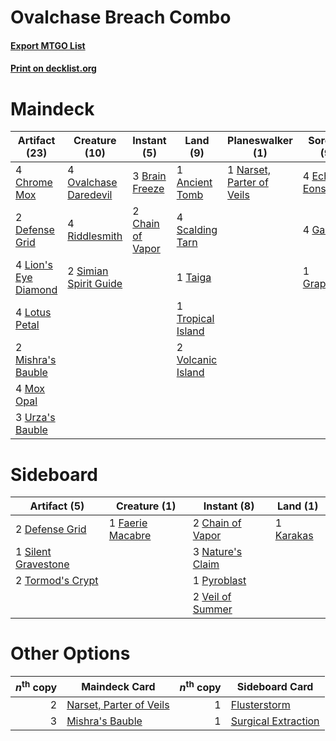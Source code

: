 # Ovalchase Breach Combo

#### [Export MTGO List](../collection/Ovalchase%20Breach%20Combo/Ovalchase%20Breach%20Combo.txt)
#### [Print on decklist.org](http://decklist.org/?deckmain=1%09Ancient%20Tomb%0A3%09Brain%20Freeze%0A2%09Chain%20of%20Vapor%0A4%09Chrome%20Mox%0A2%09Defense%20Grid%0A4%09Echo%20of%20Eons%0A4%09Gamble%0A1%09Grapeshot%0A4%09Lion's%20Eye%20Diamond%0A4%09Lotus%20Petal%0A2%09Mishra's%20Bauble%0A4%09Mox%20Opal%0A1%09Narset,%20Parter%20of%20Veils%0A4%09Ovalchase%20Daredevil%0A4%09Riddlesmith%0A4%09Scalding%20Tarn%0A2%09Simian%20Spirit%20Guide%0A1%09Taiga%0A1%09Tropical%20Island%0A3%09Underworld%20Breach%0A3%09Urza's%20Bauble%0A2%09Volcanic%20Island&deckside=2%09Chain%20of%20Vapor%0A2%09Defense%20Grid%0A1%09Faerie%20Macabre%0A1%09Karakas%0A3%09Nature's%20Claim%0A1%09Pyroblast%0A1%09Silent%20Gravestone%0A2%09Tormod's%20Crypt%0A2%09Veil%20of%20Summer)
# Maindeck

|                                        Artifact (23)                                        |                                         Creature (10)                                          |                                        Instant (5)                                        |                                         Land (9)                                         |                                          Planeswalker (1)                                          |                                       Sorcery (9)                                       |    Unknown (3)    |
|---------------------------------------------------------------------------------------------|------------------------------------------------------------------------------------------------|-------------------------------------------------------------------------------------------|------------------------------------------------------------------------------------------|----------------------------------------------------------------------------------------------------|-----------------------------------------------------------------------------------------|-------------------|
|4 [Chrome Mox](http://gatherer.wizards.com/Pages/Card/Details.aspx?multiverseid=413761)      |4 [Ovalchase Daredevil](http://gatherer.wizards.com/Pages/Card/Details.aspx?multiverseid=417670)|3 [Brain Freeze](http://gatherer.wizards.com/Pages/Card/Details.aspx?multiverseid=47599)   |1 [Ancient Tomb](http://gatherer.wizards.com/Pages/Card/Details.aspx?multiverseid=409567) |1 [Narset, Parter of Veils](http://gatherer.wizards.com/Pages/Card/Details.aspx?multiverseid=460988)|4 [Echo of Eons](http://gatherer.wizards.com/Pages/Card/Details.aspx?multiverseid=463995)|3 Underworld Breach|
|2 [Defense Grid](http://gatherer.wizards.com/Pages/Card/Details.aspx?multiverseid=45481)     |4 [Riddlesmith](http://gatherer.wizards.com/Pages/Card/Details.aspx?multiverseid=442775)        |2 [Chain of Vapor](http://gatherer.wizards.com/Pages/Card/Details.aspx?multiverseid=420701)|4 [Scalding Tarn](http://gatherer.wizards.com/Pages/Card/Details.aspx?multiverseid=405107)|                                                                                                    |4 [Gamble](http://gatherer.wizards.com/Pages/Card/Details.aspx?multiverseid=413674)      |                   |
|4 [Lion's Eye Diamond](http://gatherer.wizards.com/Pages/Card/Details.aspx?multiverseid=3255)|2 [Simian Spirit Guide](http://gatherer.wizards.com/Pages/Card/Details.aspx?multiverseid=442137)|                                                                                           |1 [Taiga](http://gatherer.wizards.com/Pages/Card/Details.aspx?multiverseid=883)           |                                                                                                    |1 [Grapeshot](http://gatherer.wizards.com/Pages/Card/Details.aspx?multiverseid=426588)   |                   |
|4 [Lotus Petal](http://gatherer.wizards.com/Pages/Card/Details.aspx?multiverseid=420602)     |                                                                                                |                                                                                           |1 [Tropical Island](http://gatherer.wizards.com/Pages/Card/Details.aspx?multiverseid=884) |                                                                                                    |                                                                                         |                   |
|2 [Mishra's Bauble](http://gatherer.wizards.com/Pages/Card/Details.aspx?multiverseid=122122) |                                                                                                |                                                                                           |2 [Volcanic Island](http://gatherer.wizards.com/Pages/Card/Details.aspx?multiverseid=887) |                                                                                                    |                                                                                         |                   |
|4 [Mox Opal](http://gatherer.wizards.com/Pages/Card/Details.aspx?multiverseid=397719)        |                                                                                                |                                                                                           |                                                                                          |                                                                                                    |                                                                                         |                   |
|3 [Urza's Bauble](http://gatherer.wizards.com/Pages/Card/Details.aspx?multiverseid=3818)     |                                                                                                |                                                                                           |                                                                                          |                                                                                                    |                                                                                         |                   |


# Sideboard

|                                         Artifact (5)                                         |                                       Creature (1)                                        |                                        Instant (8)                                        |                                      Land (1)                                      |
|----------------------------------------------------------------------------------------------|-------------------------------------------------------------------------------------------|-------------------------------------------------------------------------------------------|------------------------------------------------------------------------------------|
|2 [Defense Grid](http://gatherer.wizards.com/Pages/Card/Details.aspx?multiverseid=45481)      |1 [Faerie Macabre](http://gatherer.wizards.com/Pages/Card/Details.aspx?multiverseid=201822)|2 [Chain of Vapor](http://gatherer.wizards.com/Pages/Card/Details.aspx?multiverseid=420701)|1 [Karakas](http://gatherer.wizards.com/Pages/Card/Details.aspx?multiverseid=413782)|
|1 [Silent Gravestone](http://gatherer.wizards.com/Pages/Card/Details.aspx?multiverseid=439846)|                                                                                           |3 [Nature's Claim](http://gatherer.wizards.com/Pages/Card/Details.aspx?multiverseid=382316)|                                                                                    |
|2 [Tormod's Crypt](http://gatherer.wizards.com/Pages/Card/Details.aspx?multiverseid=389723)   |                                                                                           |1 [Pyroblast](http://gatherer.wizards.com/Pages/Card/Details.aspx?multiverseid=4083)       |                                                                                    |
|                                                                                              |                                                                                           |2 [Veil of Summer](http://gatherer.wizards.com/Pages/Card/Details.aspx?multiverseid=466952)|                                                                                    |


# Other Options

|*n*<sup>th</sup> copy|                                          Maindeck Card                                           |*n*<sup>th</sup> copy|                                        Sideboard Card                                        |
|--------------------:|--------------------------------------------------------------------------------------------------|--------------------:|----------------------------------------------------------------------------------------------|
|                    2|[Narset, Parter of Veils](http://gatherer.wizards.com/Pages/Card/Details.aspx?multiverseid=460988)|                    1|[Flusterstorm](http://gatherer.wizards.com/Pages/Card/Details.aspx?multiverseid=228255)       |
|                    3|[Mishra's Bauble](http://gatherer.wizards.com/Pages/Card/Details.aspx?multiverseid=122122)        |                    1|[Surgical Extraction](http://gatherer.wizards.com/Pages/Card/Details.aspx?multiverseid=397706)|

